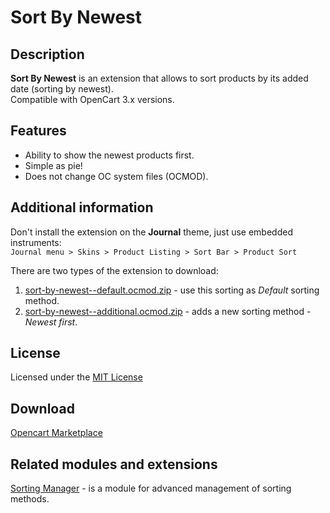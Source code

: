 # Sort By Newest

## Description
**Sort By Newest** is an extension that allows to sort products by its added date (sorting by newest).  
Compatible with OpenCart 3.x versions.

## Features
* Ability to show the newest products first.
* Simple as pie!
* Does not change OC system files (OCMOD).

## Additional information
Don't install the extension on the **Journal** theme, just use embedded instruments:  
```Journal menu > Skins > Product Listing > Sort Bar > Product Sort```

There are two types of the extension to download:
1. [sort-by-newest--default.ocmod.zip](../addons/default/zip/sort-by-newest--default.ocmod.zip) - use this sorting as *Default* sorting method.
2. [sort-by-newest--additional.ocmod.zip](../addons/additional/zip/sort-by-newest--additional.ocmod.zip) - adds a new sorting method - *Newest first*.

## License
Licensed under the [MIT License](https://raw.githubusercontent.com/ocmod-space/ocmod-sort-by-newest/main/LICENSE.txt)

## Download
[Opencart Marketplace](https://www.opencart.com/index.php?route=marketplace/extension/info&extension_id=33523)

## Related modules and extensions
[Sorting Manager](https://www.opencart.com/index.php?route=marketplace/extension/info&extension_id=38651) - is a module for advanced management of sorting methods.
